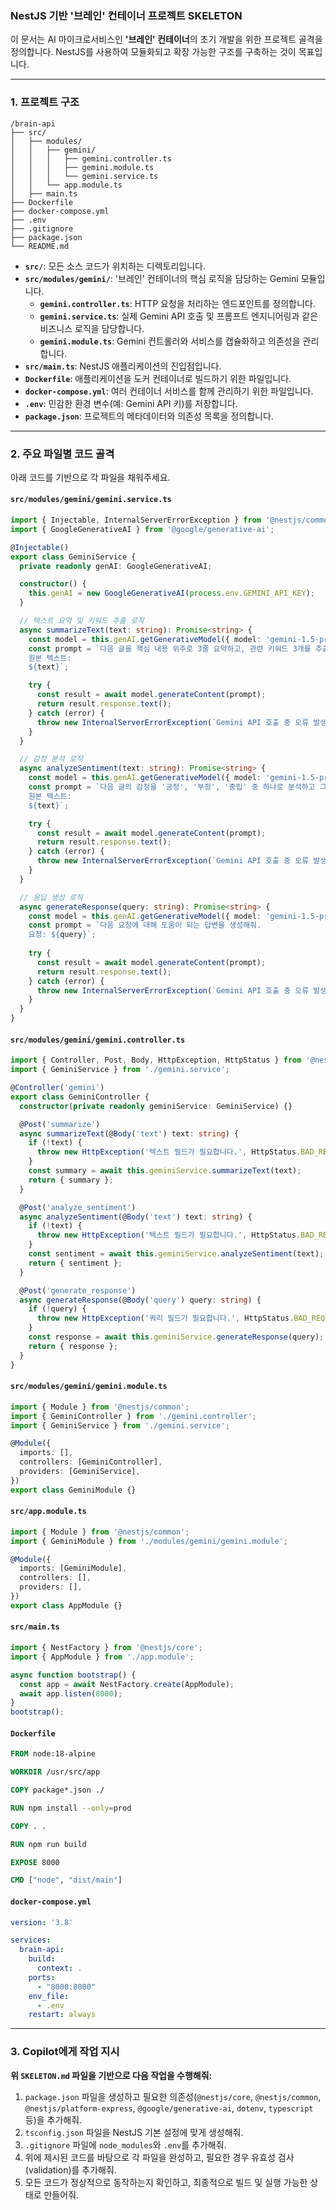 ### NestJS 기반 '브레인' 컨테이너 프로젝트 SKELETON

이 문서는 AI 마이크로서비스인 **'브레인' 컨테이너**의 초기 개발을 위한 프로젝트 골격을 정의합니다. NestJS를 사용하여 모듈화되고 확장 가능한 구조를 구축하는 것이 목표입니다.

-----

### 1\. 프로젝트 구조

```
/brain-api
├── src/
│   ├── modules/
│   │   ├── gemini/
│   │   │   ├── gemini.controller.ts
│   │   │   ├── gemini.module.ts
│   │   │   └── gemini.service.ts
│   │   └── app.module.ts
│   ├── main.ts
├── Dockerfile
├── docker-compose.yml
├── .env
├── .gitignore
├── package.json
└── README.md
```

  - **`src/`**: 모든 소스 코드가 위치하는 디렉토리입니다.
  - **`src/modules/gemini/`**: '브레인' 컨테이너의 핵심 로직을 담당하는 Gemini 모듈입니다.
      - **`gemini.controller.ts`**: HTTP 요청을 처리하는 엔드포인트를 정의합니다.
      - **`gemini.service.ts`**: 실제 Gemini API 호출 및 프롬프트 엔지니어링과 같은 비즈니스 로직을 담당합니다.
      - **`gemini.module.ts`**: Gemini 컨트롤러와 서비스를 캡슐화하고 의존성을 관리합니다.
  - **`src/main.ts`**: NestJS 애플리케이션의 진입점입니다.
  - **`Dockerfile`**: 애플리케이션을 도커 컨테이너로 빌드하기 위한 파일입니다.
  - **`docker-compose.yml`**: 여러 컨테이너 서비스를 함께 관리하기 위한 파일입니다.
  - **`.env`**: 민감한 환경 변수(예: Gemini API 키)를 저장합니다.
  - **`package.json`**: 프로젝트의 메타데이터와 의존성 목록을 정의합니다.

-----

### 2\. 주요 파일별 코드 골격

아래 코드를 기반으로 각 파일을 채워주세요.

#### `src/modules/gemini/gemini.service.ts`

```typescript
import { Injectable, InternalServerErrorException } from '@nestjs/common';
import { GoogleGenerativeAI } from '@google/generative-ai';

@Injectable()
export class GeminiService {
  private readonly genAI: GoogleGenerativeAI;

  constructor() {
    this.genAI = new GoogleGenerativeAI(process.env.GEMINI_API_KEY);
  }

  // 텍스트 요약 및 키워드 추출 로직
  async summarizeText(text: string): Promise<string> {
    const model = this.genAI.getGenerativeModel({ model: 'gemini-1.5-pro' });
    const prompt = `다음 글을 핵심 내용 위주로 3줄 요약하고, 관련 키워드 3개를 추출해줘.
    원본 텍스트:
    ${text}`;

    try {
      const result = await model.generateContent(prompt);
      return result.response.text();
    } catch (error) {
      throw new InternalServerErrorException(`Gemini API 호출 중 오류 발생: ${error.message}`);
    }
  }

  // 감정 분석 로직
  async analyzeSentiment(text: string): Promise<string> {
    const model = this.genAI.getGenerativeModel({ model: 'gemini-1.5-pro' });
    const prompt = `다음 글의 감정을 '긍정', '부정', '중립' 중 하나로 분석하고 그 이유를 한 문장으로 설명해줘.
    원본 텍스트:
    ${text}`;

    try {
      const result = await model.generateContent(prompt);
      return result.response.text();
    } catch (error) {
      throw new InternalServerErrorException(`Gemini API 호출 중 오류 발생: ${error.message}`);
    }
  }

  // 응답 생성 로직
  async generateResponse(query: string): Promise<string> {
    const model = this.genAI.getGenerativeModel({ model: 'gemini-1.5-pro' });
    const prompt = `다음 요청에 대해 도움이 되는 답변을 생성해줘.
    요청: ${query}`;
    
    try {
      const result = await model.generateContent(prompt);
      return result.response.text();
    } catch (error) {
      throw new InternalServerErrorException(`Gemini API 호출 중 오류 발생: ${error.message}`);
    }
  }
}
```

#### `src/modules/gemini/gemini.controller.ts`

```typescript
import { Controller, Post, Body, HttpException, HttpStatus } from '@nestjs/common';
import { GeminiService } from './gemini.service';

@Controller('gemini')
export class GeminiController {
  constructor(private readonly geminiService: GeminiService) {}

  @Post('summarize')
  async summarizeText(@Body('text') text: string) {
    if (!text) {
      throw new HttpException('텍스트 필드가 필요합니다.', HttpStatus.BAD_REQUEST);
    }
    const summary = await this.geminiService.summarizeText(text);
    return { summary };
  }

  @Post('analyze_sentiment')
  async analyzeSentiment(@Body('text') text: string) {
    if (!text) {
      throw new HttpException('텍스트 필드가 필요합니다.', HttpStatus.BAD_REQUEST);
    }
    const sentiment = await this.geminiService.analyzeSentiment(text);
    return { sentiment };
  }

  @Post('generate_response')
  async generateResponse(@Body('query') query: string) {
    if (!query) {
      throw new HttpException('쿼리 필드가 필요합니다.', HttpStatus.BAD_REQUEST);
    }
    const response = await this.geminiService.generateResponse(query);
    return { response };
  }
}
```

#### `src/modules/gemini/gemini.module.ts`

```typescript
import { Module } from '@nestjs/common';
import { GeminiController } from './gemini.controller';
import { GeminiService } from './gemini.service';

@Module({
  imports: [],
  controllers: [GeminiController],
  providers: [GeminiService],
})
export class GeminiModule {}
```

#### `src/app.module.ts`

```typescript
import { Module } from '@nestjs/common';
import { GeminiModule } from './modules/gemini/gemini.module';

@Module({
  imports: [GeminiModule],
  controllers: [],
  providers: [],
})
export class AppModule {}
```

#### `src/main.ts`

```typescript
import { NestFactory } from '@nestjs/core';
import { AppModule } from './app.module';

async function bootstrap() {
  const app = await NestFactory.create(AppModule);
  await app.listen(8000);
}
bootstrap();
```

#### `Dockerfile`

```dockerfile
FROM node:18-alpine

WORKDIR /usr/src/app

COPY package*.json ./

RUN npm install --only=prod

COPY . .

RUN npm run build

EXPOSE 8000

CMD ["node", "dist/main"]
```

#### `docker-compose.yml`

```yaml
version: '3.8'

services:
  brain-api:
    build:
      context: .
    ports:
      - "8000:8000"
    env_file:
      - .env
    restart: always
```

-----

### 3\. Copilot에게 작업 지시

**위 `SKELETON.md` 파일을 기반으로 다음 작업을 수행해줘:**

1.  `package.json` 파일을 생성하고 필요한 의존성(`@nestjs/core`, `@nestjs/common`, `@nestjs/platform-express`, `@google/generative-ai`, `dotenv`, `typescript` 등)을 추가해줘.
2.  `tsconfig.json` 파일을 NestJS 기본 설정에 맞게 생성해줘.
3.  `.gitignore` 파일에 `node_modules`와 `.env`를 추가해줘.
4.  위에 제시된 코드를 바탕으로 각 파일을 완성하고, 필요한 경우 유효성 검사(validation)를 추가해줘.
5.  모든 코드가 정상적으로 동작하는지 확인하고, 최종적으로 빌드 및 실행 가능한 상태로 만들어줘.